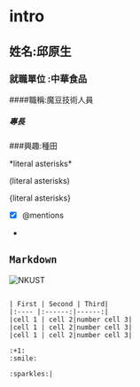 #  intro
## 姓名:邱原生
### 就職單位 :中華食品
####職稱:魔豆技術人員
##### 專長

###興趣:種田
































\*literal  asterisks\*

\(literal  asterisks\)

\{literal  asterisks\}

-[x]  @mentions
-





## `Markdown`
























![NKUST](logo.png "高科大")
```

| First | Second | Third|
|:---- |:------:|------:|
|cell 1 | cell 2|number cell 3|
|cell 1 | cell 2|number cell 3|
|cell 1 | cell 2|number cell 3|

:+1:
:smile:

:sparkles:|
